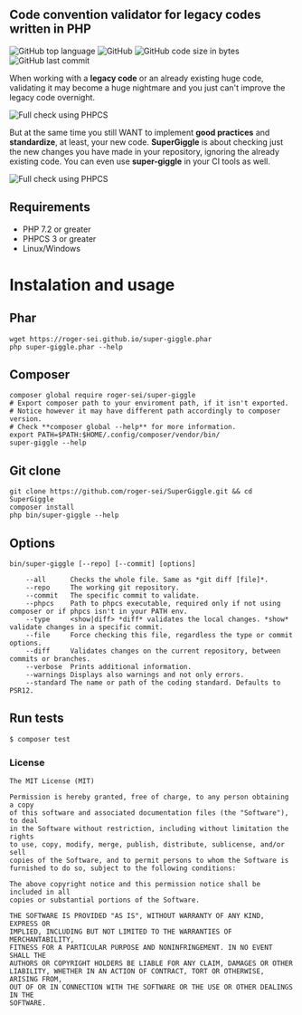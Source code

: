 ## Code convention validator for legacy codes written in PHP

![GitHub top language](https://img.shields.io/github/languages/top/roger-sei/SuperGiggle?style=for-the-badge)
![GitHub](https://img.shields.io/github/license/roger-sei/SuperGiggle?style=for-the-badge)
![GitHub code size in bytes](https://img.shields.io/github/languages/code-size/roger-sei/SuperGiggle?style=for-the-badge)
![GitHub last commit](https://img.shields.io/github/last-commit/roger-sei/SuperGiggle?style=for-the-badge)

When working with a **legacy code** or an already existing huge code, validating it may become a huge nightmare and you just can't improve the legacy code overnight.

![Full check using PHPCS](https://roger-sei.github.io/assets/phpcs.gif)

But at the same time you still WANT to implement **good practices** and **standardize**, at least, your new code. **SuperGiggle** is about checking just the new changes you have made in your repository, ignoring the already existing code. You can even use **super-giggle** in your CI tools as well.

![Full check using PHPCS](https://roger-sei.github.io/assets/super-giggle.gif)

## Requirements
- PHP 7.2 or greater
- PHPCS 3 or greater
- Linux/Windows

# Instalation and usage

## Phar

    wget https://roger-sei.github.io/super-giggle.phar
    php super-giggle.phar --help

## Composer
    composer global require roger-sei/super-giggle
    # Export composer path to your enviroment path, if it isn't exported.
    # Notice however it may have different path accordingly to composer version.
    # Check **composer global --help** for more information. 
    export PATH=$PATH:$HOME/.config/composer/vendor/bin/
    super-giggle --help

## Git clone

    git clone https://github.com/roger-sei/SuperGiggle.git && cd SuperGiggle
    composer install
    php bin/super-giggle --help

## Options
    bin/super-giggle [--repo] [--commit] [options]
```
    --all      Checks the whole file. Same as *git diff [file]*.
    --repo     The working git repository.
    --commit   The specific commit to validate.
    --phpcs    Path to phpcs executable, required only if not using composer or if phpcs isn't in your PATH env.
    --type     <show|diff> *diff* validates the local changes. *show* validate changes in a specific commit.
    --file     Force checking this file, regardless the type or commit options.
    --diff     Validates changes on the current repository, between commits or branches.
    --verbose  Prints additional information.
    --warnings Displays also warnings and not only errors.
    --standard The name or path of the coding standard. Defaults to PSR12.
```

## Run tests
```bash
$ composer test
```

### License

```
The MIT License (MIT)

Permission is hereby granted, free of charge, to any person obtaining a copy
of this software and associated documentation files (the "Software"), to deal
in the Software without restriction, including without limitation the rights
to use, copy, modify, merge, publish, distribute, sublicense, and/or sell
copies of the Software, and to permit persons to whom the Software is
furnished to do so, subject to the following conditions:

The above copyright notice and this permission notice shall be included in all
copies or substantial portions of the Software.

THE SOFTWARE IS PROVIDED "AS IS", WITHOUT WARRANTY OF ANY KIND, EXPRESS OR
IMPLIED, INCLUDING BUT NOT LIMITED TO THE WARRANTIES OF MERCHANTABILITY,
FITNESS FOR A PARTICULAR PURPOSE AND NONINFRINGEMENT. IN NO EVENT SHALL THE
AUTHORS OR COPYRIGHT HOLDERS BE LIABLE FOR ANY CLAIM, DAMAGES OR OTHER
LIABILITY, WHETHER IN AN ACTION OF CONTRACT, TORT OR OTHERWISE, ARISING FROM,
OUT OF OR IN CONNECTION WITH THE SOFTWARE OR THE USE OR OTHER DEALINGS IN THE
SOFTWARE.
```

